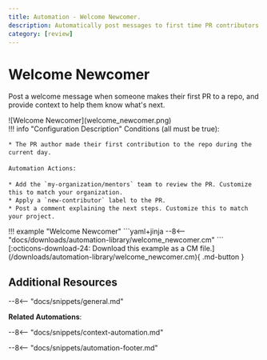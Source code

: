 ```yaml
---
title: Automation - Welcome Newcomer.
description: Automatically post messages to first time PR contributors to help them get started.
category: [review]
---
```

# Welcome Newcomer

Post a welcome message when someone makes their first PR to a repo, and provide context to help them know what's next.

<div class="automationImage" style="align:right" markdown="1">
![Welcome Newcomer](welcome_newcomer.png)
</div>
<div class="automationDescription" markdown="1">
!!! info "Configuration Description"
    Conditions (all must be true):

    * The PR author made their first contribution to the repo during the current day.

    Automation Actions:

    * Add the `my-organization/mentors` team to review the PR. Customize this to match your organization.
    * Apply a `new-contributor` label to the PR.
    * Post a comment explaining the next steps. Customize this to match your project.
</div>
<div class="automationExample" markdown="1">
!!! example "Welcome Newcomer"
    ```yaml+jinja
    --8<-- "docs/downloads/automation-library/welcome_newcomer.cm"
    ```
    <div class="result" markdown>
      <span>
      [:octicons-download-24: Download this example as a CM file.](/downloads/automation-library/welcome_newcomer.cm){ .md-button }
      </span>
    </div>
</div>

## Additional Resources

--8<-- "docs/snippets/general.md"

**Related Automations**:

--8<-- "docs/snippets/context-automation.md"

--8<-- "docs/snippets/automation-footer.md"
